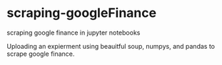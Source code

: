 # scraping-googleFinance
scraping google finance in jupyter notebooks 

Uploading an expierment using beauitful soup, numpys, and pandas to scrape google finance. 
